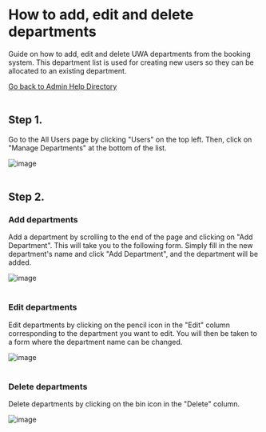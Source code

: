 # How to add, edit and delete departments
Guide on how to add, edit and delete UWA departments from the booking system. This department list is used for creating new users so they can be allocated to an existing department.

[Go back to Admin Help Directory](https://thomcleary.github.io/cits3200-unipark-booking/admin_directory)
<br><br>

## Step 1.

Go to the All Users page by clicking "Users" on the top left. Then, click on "Manage Departments" at the bottom of the list.

![image](https://user-images.githubusercontent.com/88474382/135739709-1ac4e7b6-e276-4273-bf18-1795c20f9ccc.png)
<br><br>

## Step 2.

### Add departments

Add a department by scrolling to the end of the page and clicking on "Add Department". This will take you to the following form. Simply fill in the new department's name and click "Add Department", and the department will be added.

![image](https://user-images.githubusercontent.com/88474382/135739901-1509b1dd-1deb-464f-a0c0-3ba901664b1c.png)
<br><br>

### Edit departments

Edit departments by clicking on the pencil icon in the "Edit" column corresponding to the department you want to edit. You will then be taken to a form where the department name can be changed.

![image](https://user-images.githubusercontent.com/88474382/135739971-8ae19554-6fba-4a76-9f2d-3e81c17d58dc.png)
<br><br>

### Delete departments

Delete departments by clicking on the bin icon in the "Delete" column.

![image](https://user-images.githubusercontent.com/88474382/135740058-11e9e227-f25a-4830-8530-67855ca9e0f8.png)
<br><br>
